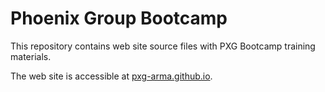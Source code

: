 # Phoenix Group Bootcamp

This repository contains web site source files with PXG Bootcamp training materials.

The web site is accessible at [pxg-arma.github.io](https://pxg-arma.github.io/).
